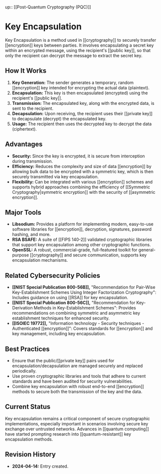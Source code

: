 up:: [[Post-Quantum Cryptography (PQC)]]
# Key Encapsulation

Key Encapsulation is a method used in [[cryptography]] to securely transfer [[encryption]] keys between parties. It involves encapsulating a secret key within an encrypted message, using the recipient's [[public key]], so that only the recipient can decrypt the message to extract the secret key.

## How It Works

1. **Key Generation:** The sender generates a temporary, random [[encryption]] key intended for encrypting the actual data (plaintext).
2. **Encapsulation:** This key is then encapsulated (encrypted) using the recipient's [[public key]].
3. **Transmission:** The encapsulated key, along with the encrypted data, is sent to the recipient.
4. **Decapsulation:** Upon receiving, the recipient uses their [[private key]] to decapsulate (decrypt) the encapsulated key.
5. **Usage:** The recipient then uses the decrypted key to decrypt the data (ciphertext).

## Advantages

- **Security:** Since the key is encrypted, it is secure from interception during transmission.
- **Efficiency:** Reduces the complexity and size of data [[encryption]] by allowing bulk data to be encrypted with a symmetric key, which is then securely transmitted via key encapsulation.
- **Flexibility:** Can be integrated with various [[encryption]] schemes and supports hybrid approaches combining the efficiency of [[Symmetric Cryptography|symmetric encryption]] with the security of [[asymmetric encryption]].

## Major Tools

- **Libsodium:** Provides a platform for implementing modern, easy-to-use software libraries for [[encryption]], decryption, signatures, password hashing, and more.
- **RSA BSAFE:** A suite of [[FIPS 140-2]] validated cryptographic libraries that support key encapsulation among other cryptographic functions.
- **OpenSSL:** A robust, commercial-grade, full-featured toolkit for general-purpose [[cryptography]] and secure communication, supports key encapsulation mechanisms.

## Related Cybersecurity Policies

- **[[NIST Special Publication 800-56B]],** "Recommendation for Pair-Wise Key-Establishment Schemes Using Integer Factorization Cryptography": Includes guidance on using [[RSA]] for key encapsulation.
- **[[NIST Special Publication 800-56C]],** "Recommendation for Key-Derivation Methods in Key-Establishment Schemes": Provides recommendations on combining symmetric and asymmetric key establishment techniques for enhanced security.
- **[[ISOIEC 19772]],** "Information technology - Security techniques - Authenticated [[encryption]]": Covers standards for [[encryption]] and key management, including key encapsulation.

## Best Practices

- Ensure that the public/[[private key]] pairs used for encapsulation/decapsulation are managed securely and replaced periodically.
- Use proven cryptographic libraries and tools that adhere to current standards and have been audited for security vulnerabilities.
- Combine key encapsulation with robust end-to-end [[encryption]] methods to secure both the transmission of the key and the data.

## Current Status

Key encapsulation remains a critical component of secure cryptographic implementations, especially important in scenarios involving secure key exchange over untrusted networks. Advances in [[quantum computing]] have started prompting research into [[quantum-resistant]] key encapsulation methods.

## Revision History

- **2024-04-14:** Entry created.